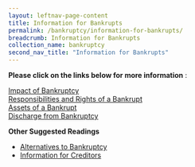 ```yaml
---
layout: leftnav-page-content
title: Information for Bankrupts
permalink: /bankruptcy/information-for-bankrupts/
breadcrumb: Information for Bankrupts
collection_name: bankruptcy
second_nav_title: "Information for Bankrupts"
---
```

**Please click on the links below for more information** :

[Impact of Bankruptcy](/bankruptcy/information-for-bankrupts/impact-of-bankruptcy/) <br> 
[Responsibilities and Rights of a Bankrupt](/bankruptcy/information-for-bankrupts/impact-of-bankruptcy/responsibilities-and-rights/) <br>
[Assets of a Bankrupt](/bankruptcy/information-for-bankrupts/assets-of-a-bankrupt/) <br> 
[Discharge from Bankruptcy](/bankruptcy/information-for-bankrupts/discharge-from-bankruptcy/) <br>

<b>Other Suggested Readings </b>
* [Alternatives to Bankruptcy](/bankruptcy/alternatives-to-bankruptcy/)
* [Information for Creditors](/bankruptcy/information-for-stakeholders/information-for-creditors/)
